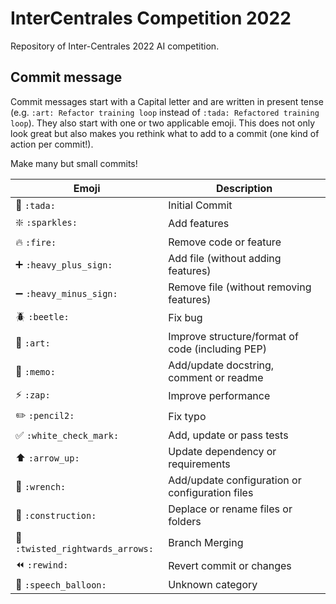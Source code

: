 # InterCentrales Competition 2022

Repository of Inter-Centrales 2022 AI competition.

## Commit message

Commit messages start with a Capital letter and are written in present tense (e.g. `:art: Refactor training loop` instead of `:tada: Refactored training loop`).
They also start with one or two applicable emoji. This does not only look great but also makes you rethink what to add to a commit (one kind of action per commit!).

Make many but small commits!

| Emoji                                                     | Description                                      |
| --------------------------------------------------------- | ------------------------------------------------ |
| :tada: `:tada:`                                           | Initial Commit                                   |
| :sparkle: `:sparkles:`                                    | Add features                                     |
| :fire: `:fire:`                                           | Remove code or feature                           |
| :heavy_plus_sign: `:heavy_plus_sign:`                     | Add file (without adding features)               |
| :heavy_minus_sign: `:heavy_minus_sign:`                   | Remove file (without removing features)          |
| :beetle: `:beetle:`                                       | Fix bug                                          |
| :art: `:art:`                                             | Improve structure/format of code (including PEP) |
| :memo: `:memo:`                                           | Add/update docstring, comment or readme          |
| :zap: `:zap:`                                             | Improve performance                              |
| :pencil2: `:pencil2:`                                     | Fix typo                                         |
| :white_check_mark: `:white_check_mark:`                   | Add, update or pass tests                        |
| :arrow_up: `:arrow_up:`                                   | Update dependency or requirements                |
| :wrench: `:wrench:`                                       | Add/update configuration or configuration files  |
| :construction: `:construction:`                           | Deplace or rename files or folders               |
| :twisted_rightwards_arrows: `:twisted_rightwards_arrows:` | Branch Merging                                   |
| :rewind: `:rewind:`                                       | Revert commit or changes                         |
| :speech_balloon: `:speech_balloon:`                       | Unknown category                                 |
